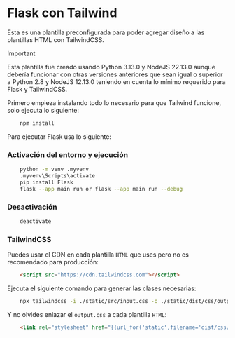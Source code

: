 # Flask con Tailwind

Esta es una plantilla preconfigurada para poder agregar diseño a las plantillas HTML con TailwindCSS.

> [!IMPORTANT]
> Esta plantilla fue creado usando Python 3.13.0 y NodeJS 22.13.0 aunque debería funcionar con otras versiones anteriores que sean igual o
> superior a Python 2.8 y NodeJS 12.13.0 teniendo en cuenta lo mínimo requerido para Flask y TailwindCSS.

Primero empieza instalando todo lo necesario para que Tailwind funcione, solo ejecuta lo siguiente:
``` bash
    npm install
```

Para ejecutar Flask usa lo siguiente:

### Activación del entorno y ejecución
``` bash
    python -m venv .myvenv
    .myvenv\Scripts\activate
    pip install Flask
    flask --app main run or flask --app main run --debug
```

### Desactivación
``` bash
    deactivate
```

### TailwindCSS

Puedes usar el CDN en cada plantilla `HTML` que uses pero no es recomendado para producción:
``` HTML
    <script src="https://cdn.tailwindcss.com"></script>
```

Ejecuta el siguiente comando para generar las clases necesarias:

```bash
    npx tailwindcss -i ./static/src/input.css -o ./static/dist/css/output.css --watch
```
Y no olvides enlazar el `output.css` a cada plantilla `HTML`:
``` HTML
    <link rel="stylesheet" href="{{url_for('static',filename='dist/css/output.css')}}"> 
```
